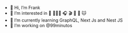 - 👋 Hi, I’m Frank
- 👀 I’m interested in 📸 👨🏽‍💻 🎧 🎬 👟 🐶 🐱
- 🌱 I’m currently learning GraphQL, Next Js and Nest JS
- 💞️ I’m working on @99minutos

<!---
99frank/99frank is a ✨ special ✨ repository because its `README.md` (this file) appears on your GitHub profile.
You can click the Preview link to take a look at your changes.
--->
